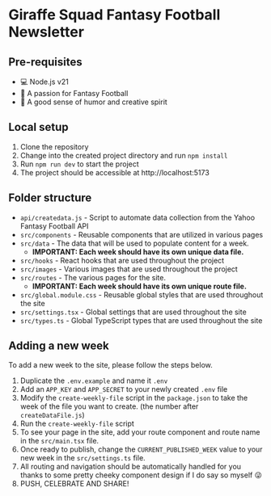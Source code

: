 # Giraffe Squad Fantasy Football Newsletter

## Pre-requisites

- 💻 Node.js v21
- 🏈 A passion for Fantasy Football
- 🤣 A good sense of humor and creative spirit

## Local setup

1. Clone the repository
2. Change into the created project directory and run `npm install`
3. Run `npm run dev` to start the project
4. The project should be accessible at http://localhost:5173

## Folder structure
- `api/createdata.js` - Script to automate data collection from the Yahoo Fantasy Football API 
- `src/components` - Reusable components that are utilized in various pages
- `src/data` - The data that will be used to populate content for a week.
  - **IMPORTANT: Each week should have its own unique data file.**
- `src/hooks` - React hooks that are used throughout the project
- `src/images` - Various images that are used throughout the project
- `src/routes` - The various pages for the site.
  - **IMPORTANT: Each week should have its own unique route file.**
- `src/global.module.css` - Reusable global styles that are used throughout the site
- `src/settings.tsx` - Global settings that are used throughout the site
- `src/types.ts` - Global TypeScript types that are used throughout the site

## Adding a new week

To add a new week to the site, please follow the steps below.

1. Duplicate the `.env.example` and name it `.env` 
2. Add an `APP_KEY` and `APP_SECRET` to your newly created `.env` file
3. Modify the `create-weekly-file` script in the `package.json` to take the week of the file you want to create. (the number after `createDataFile.js`)
4. Run the `create-weekly-file` script
5. To see your page in the site, add your route component and route name in the `src/main.tsx` file.
6. Once ready to publish, change the `CURRENT_PUBLISHED_WEEK` value to your new week in the `src/settings.ts` file.
7. All routing and navigation should be automatically handled for you thanks to some pretty cheeky component design if I do say so myself 😜
8. PUSH, CELEBRATE AND SHARE!
